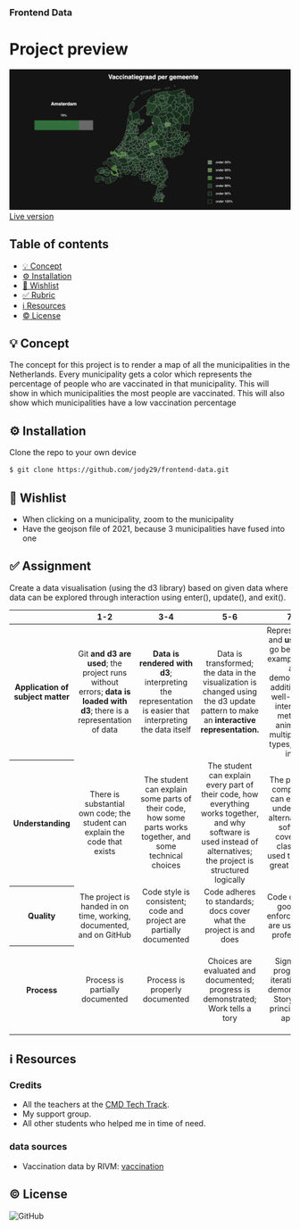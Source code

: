 ### Frontend Data

# Project preview
![preview](assets/img/preview.png)
[Live version](https://jody29.github.io/frontend-data/)

## Table of contents
* [💡 Concept](https://github.com/jody29/frontend-data/blob/main/README.md#-concept)
* [⚙️ Installation](https://github.com/jody29/frontend-data#%EF%B8%8F-installation)
* [:pray: Wishlist](https://github.com/jody29/frontend-data#pray-wishlist)
* [:white_check_mark: Rubric](https://github.com/jody29/frontend-data#white_check_mark-rubric)
* [:information_source: Resources](https://github.com/jody29/frontend-data#information_source-resources)
* [:copyright: License](https://github.com/jody29/frontend-data#copyright-license)

## 💡 Concept
The concept for this project is to render a map of all the municipalities in the Netherlands. Every municipality gets a color which represents the percentage of people who are vaccinated in that municipality. This will show in which municipalities the most people are vaccinated. This will also show which municipalities have a low vaccination percentage

## ⚙️ Installation
Clone the repo to your own device
```bash
$ git clone https://github.com/jody29/frontend-data.git
```

## :pray: Wishlist
* When clicking on a municipality, zoom to the municipality
* Have the geojson file of 2021, because 3 municipalities have fused into one

## :white_check_mark: Assignment
Create a data visualisation (using the d3 library) based on given data where data can be explored through interaction using enter(), update(), and exit().

<table>
  <thead>
    <tr>
      <th></th>
      <th><strong>1-2</strong></th>
      <th><strong>3-4</strong></th>
      <th><strong>5-6</strong></th>
      <th><strong>7-8</strong></th>
      <th><strong>9-10</strong></th>
    </tr>
  </thead>
  <tbody>
    <tr>
      <th align="center" scope="row"><strong>Application</strong> of subject matter</th>
      <td align="center">Git <strong>and d3 are used</strong>; the project runs without errors; <strong>data is loaded with d3</strong>; there is a representation of data</td>
      <td align="center"><strong>Data is rendered with d3</strong>; interpreting the representation is easier that interpreting the data itself</td>
      <td align="center">Data is transformed; the data in the visualization is changed using the d3 update pattern to make an <strong>interactive representation.</strong></td>
      <td align="center">Representation and <strong>use of d3</strong> go beyond an example: there are demonstrable additions like well-chosen interaction methods, animation, multiple chart types, or user input</td>
      <td align="center">😱<br>The way the student applies subject matter  is more advanced than what they were taught in class; let’s switch places</td>
    </tr>
    <tr>
      <th align="center" scope="row">Understanding</th>
      <td align="center">There is substantial own code; the student can explain the code that exists</td>
      <td align="center">The student can explain some parts of their code, how some parts works together, and some technical choices</td>
      <td align="center">The student can explain every part of their code, how everything works together, and why software is used instead of alternatives; the project is structured logically</td>
      <td align="center">The project is complex but can easily be understood; alternatives to software covered in class was used that were great choices</td>
      <td align="center">🤓<br>The student deeply understands JavaScript and a geeky / nerdy conversation can be held about this</td>
    </tr>
    <tr>
      <th align="center" scope="row">Quality</th>
      <td align="center">The project is handed in on time, working, documented, and on GitHub</td>
      <td align="center">Code style is consistent; code and project  are partially documented</td>
      <td align="center">Code adheres to standards; docs cover what the project is and does</td>
      <td align="center">Code quality is good and enforced; docs are useful and professional</td>
      <td align="center">📚<br>Code and docs both read like great books</td>
    </tr>
    <tr>
      <th align="center" scope="row">Process</th>
      <td align="center">Process is partially documented</td>
      <td align="center">Process is properly documented</td>
      <td align="center">Choices are evaluated and documented; progress is demonstrated; Work tells a tory</td>
      <td align="center">Significant progress or iterations are demonstrated; Storytelling principles are applied</td>
      <td align="center">💪<br>What you did this course is amazing; Teachers are in awe of your progress</td>
    </tr>
  </tbody>
</table>

## :information_source: Resources
### Credits
* All the teachers at the [CMD Tech Track](https://github.com/cmda-tt).
* My support group.
* All other students who helped me in time of need.

### data sources
* Vaccination data by RIVM: [vaccination](https://data.rivm.nl/covid-19/COVID-19_vaccinatiegraad_per_gemeente_per_week_leeftijd.json)


## :copyright: License
![GitHub](https://img.shields.io/github/license/jody29/TechTrack?style=for-the-badge)

